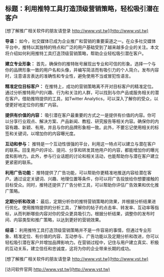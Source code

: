 ## **标题：利用推特工具打造顶级营销策略，轻松吸引潜在客户**

[想了解推广相关软件的朋友请登录 http://www.vst.tw](http://www.vst.tw)

**导语：**
如今，社交媒体已成为企业推广和营销的重要渠道之一。在众多社交媒体平台中，推特以其独特的特点和广泛的用户基础受到了越来越多企业的关注。本文将介绍如何利用推特工具打造顶级营销策略，帮助企业轻松吸引潜在客户。

**建立专业形象：**
首先，确保你的推特账号展现出专业和可信的形象。选择一个与你的品牌形象一致的用户名和头像，并编写简洁而有吸引力的个人简介。发布内容时，注意语言表达的准确性和专业性，避免使用不当或冒犯性语言。

**精准定位目标客户：**
在推特上，成功的营销策略离不开对目标客户的精准定位。通过分析推特用户的兴趣、行为和关注的人群，可以找到与你产品或服务相关的潜在客户。借助推特提供的工具，如Twitter Analytics，可以深入了解你的受众，以便更好地定位你的推广内容。

**提供有价值的内容：**
吸引潜在客户最重要的方式之一是提供有价值的内容。你可以分享行业观点、解决方案、产品新闻、教程、研究报告等相关内容。确保你的内容有趣、新颖、有用，并且与你的品牌形象相一致。此外，不要忘记使用相关的标签和关键词，以增加你的内容曝光度。

**互动和参与：**
推特是一个互动性很强的平台，利用这一特点可以建立与潜在客户的联系。回复用户的评论、提问、分享和转发其他用户的内容，都能增加你的曝光度和影响力。此外，参与行业话题的讨论和相关活动，也能帮助你与潜在客户建立更紧密的联系。

**利用广告功能：**
推特提供了广告功能，可以帮助你更精准地推送内容给潜在客户。通过设定关键词、兴趣、地理位置等条件，你可以将广告投放给你想要接触的目标受众。同时，推特还提供了广告分析工具，可以帮助你评估广告效果和优化推广策略。

**定期分析和改进：**
最后，定期分析你的推特营销策略的效果，并根据分析结果进行优化。使用推特提供的分析工具，了解你的帖子的点击率、转发率、互动率等指标，从而判断哪些内容对你的受众更具吸引力。根据分析结果，调整你的发布时间、内容类型和推广策略，以达到更好的营销效果。

**结语：**
利用推特工具打造顶级营销策略并不是一件容易的事情，但通过专业形象、精准定位、有价值的内容、互动参与、广告功能以及定期分析和改进，你可以轻松吸引潜在客户并增加品牌影响力。在营销过程中，记住与用户建立真实、积极的互动关系，建立信任和忠诚度，这将为你的企业带来长期的成功。

[想了解推广相关软件的朋友请登录 http://www.vst.tw](http://www.vst.tw)


[访问软件官网 http://www.vst.tw](http://www.vst.tw)
